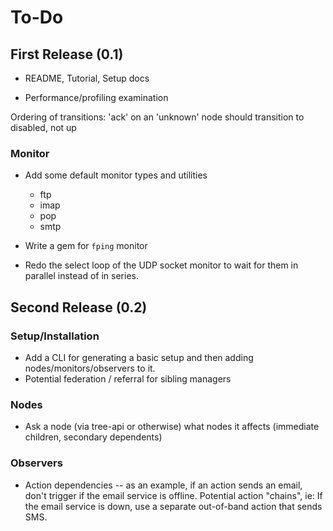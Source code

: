 # To-Do

## First Release (0.1)

* README, Tutorial, Setup docs

* Performance/profiling examination

Ordering of transitions:  'ack' on an 'unknown' node should transition to disabled, not up


### Monitor

* Add some default monitor types and utilities
  - ftp
  - imap
  - pop
  - smtp

* Write a gem for `fping` monitor 

* Redo the select loop of the UDP socket monitor to wait for them in parallel instead of in series.


## Second Release (0.2)

### Setup/Installation

* Add a CLI for generating a basic setup and then adding nodes/monitors/observers to it.
* Potential federation / referral for sibling managers

### Nodes

* Ask a node (via tree-api or otherwise) what nodes it affects (immediate children, secondary dependents)

### Observers

 * Action dependencies -- as an example, if an action sends an email,
   don't trigger if the email service is offline.  Potential action
   "chains", ie:  If the email service is down, use a separate
   out-of-band action that sends SMS.
